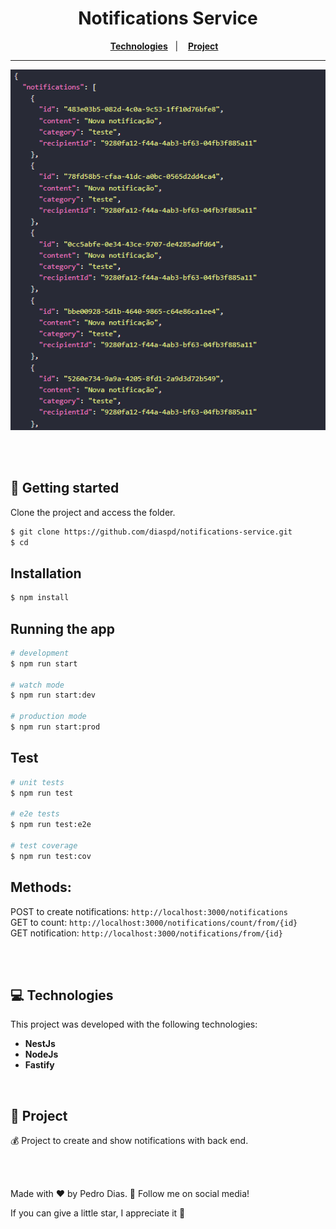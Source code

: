 <h1 align="center">
  Notifications Service
</h1>

<p align="center">
  <a href="#-Technologies"><b>Technologies</b></a>&nbsp;&nbsp;&nbsp;|&nbsp;&nbsp;&nbsp;
  <a href="#-Project"><b>Project</b></a>&nbsp;&nbsp;&nbsp;
</p>

---

<div align="center">
  <img alt="project image" title="project image" src="img.png" />
</div> 

<br></br>

## 🚀 Getting started

Clone the project and access the folder.

```bash
$ git clone https://github.com/diaspd/notifications-service.git
$ cd 
```

## Installation

```bash
$ npm install
```

## Running the app

```bash
# development
$ npm run start

# watch mode
$ npm run start:dev

# production mode
$ npm run start:prod
```

## Test

```bash
# unit tests
$ npm run test

# e2e tests
$ npm run test:e2e

# test coverage
$ npm run test:cov
```

<h2>Methods: </h2>

 POST to create notifications: `http://localhost:3000/notifications` </br>
 GET to count: `http://localhost:3000/notifications/count/from/{id}` </br>
 GET notification: `http://localhost:3000/notifications/from/{id}`

<br></br>

## 💻 Technologies

This project was developed with the following technologies:
<b>
- NestJs
- NodeJs
- Fastify
</b>

</br>

## 📄 Project
💰 Project to create and show notifications with back end.

<br></br>

Made with ♥ by Pedro Dias. 👋 Follow me on social media! </br>

If you can give a little star, I appreciate it 🤩
